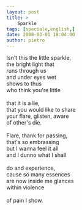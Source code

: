 ```yaml
---
layout: post
title: >
    Sparkle
tags: [speciale,english,]
date: 2008-03-01 18:04:00
author: pietro
---
```

Isn't this the little sparkle,<br/>the bright light that<br/>runs through us<br/>and under eyes wet<br/>shows to thus<br/>who think you're little<br/><br/>that it is a lie,<br/>that you would like to share<br/>your flare, glisten, aware<br/>of other's die.<br/><br/>Flare, thank for passing,<br/>that's so embrassing<br/>but I wanna feel it all<br/>and I dunno what I shall<br/><br/>do and experience,<br/>cause so many essences<br/>are now inside me glances<br/>within violence<br/><br/>of pain I show.
